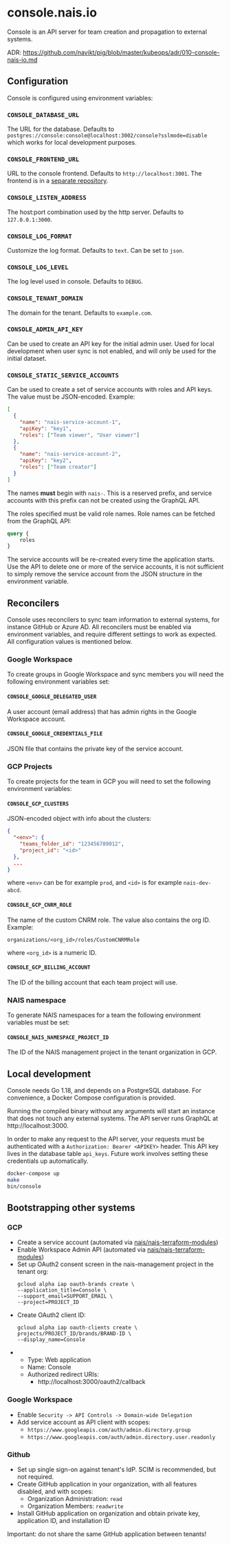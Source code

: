 # console.nais.io

Console is an API server for team creation and propagation to external systems.

ADR: https://github.com/navikt/pig/blob/master/kubeops/adr/010-console-nais-io.md

## Configuration

Console is configured using environment variables:

### `CONSOLE_DATABASE_URL`

The URL for the database. Defaults to `postgres://console:console@localhost:3002/console?sslmode=disable` which works for local development purposes.

### `CONSOLE_FRONTEND_URL`

URL to the console frontend. Defaults to `http://localhost:3001`. The frontend is in a [separate repository](https://github.com/nais/console-frontend).

### `CONSOLE_LISTEN_ADDRESS`

The host:port combination used by the http server. Defaults to `127.0.0.1:3000`.

### `CONSOLE_LOG_FORMAT`

Customize the log format. Defaults to `text`. Can be set to `json`.

### `CONSOLE_LOG_LEVEL`

The log level used in console. Defaults to `DEBUG`.

### `CONSOLE_TENANT_DOMAIN`

The domain for the tenant. Defaults to `example.com`.

### `CONSOLE_ADMIN_API_KEY`

Can be used to create an API key for the initial admin user. Used for local development when user sync is not enabled, and will only be used for the initial dataset.

### `CONSOLE_STATIC_SERVICE_ACCOUNTS`

Can be used to create a set of service accounts with roles and API keys. The value must be JSON-encoded. Example:

```json
[
  {
    "name": "nais-service-account-1",
    "apiKey": "key1",
    "roles": ["Team viewer", "User viewer"]
  },
  {
    "name": "nais-service-account-2",
    "apiKey": "key2",
    "roles": ["Team creator"]
  }
]
```
The names **must** begin with `nais-`. This is a reserved prefix, and service accounts with this prefix can not be created
using the GraphQL API.

The roles specified must be valid role names. Role names can be fetched from the GraphQL API:

```graphql
query {
    roles
}
```

The service accounts will be re-created every time the application starts. Use the API to delete one or more of 
the service accounts, it is not sufficient to simply remove the service account from the JSON structure in the environment 
variable.

## Reconcilers

Console uses reconcilers to sync team information to external systems, for instance GitHub or Azure AD. All reconcilers
must be enabled via environment variables, and require different settings to work as expected. All configuration values
is mentioned below.

### Google Workspace

To create groups in Google Workspace and sync members you will need the following environment variables set:

#### `CONSOLE_GOOGLE_DELEGATED_USER`

A user account (email address) that has admin rights in the Google Workspace account.

#### `CONSOLE_GOOGLE_CREDENTIALS_FILE`

JSON file that contains the private key of the service account.

### GCP Projects

To create projects for the team in GCP you will need to set the following environment variables:

#### `CONSOLE_GCP_CLUSTERS`

JSON-encoded object with info about the clusters:

```json
{
  "<env>": {
    "teams_folder_id": "123456789012",
    "project_id": "<id>"
  },
  ...
}
```

where `<env>` can be for example `prod`, and `<id>` is for example `nais-dev-abcd`.

#### `CONSOLE_GCP_CNRM_ROLE`

The name of the custom CNRM role. The value also contains the org ID. Example:

`organizations/<org_id>/roles/CustomCNRMRole`

where `<org_id>` is a numeric ID.

#### `CONSOLE_GCP_BILLING_ACCOUNT`

The ID of the billing account that each team project will use.

### NAIS namespace

To generate NAIS namespaces for a team the following environment variables must be set:

#### `CONSOLE_NAIS_NAMESPACE_PROJECT_ID`

The ID of the NAIS management project in the tenant organization in GCP.

## Local development

Console needs Go 1.18, and depends on a PostgreSQL database.
For convenience, a Docker Compose configuration is provided.

Running the compiled binary without any arguments will start an instance that
does not touch any external systems. The API server runs GraphQL at http://localhost:3000.

In order to make any request to the API server, your requests must be authenticated
with a `Authorization: Bearer <APIKEY>` header. This API key lives in the database table `api_keys`.
Future work involves setting these credentials up automatically.

```sh
docker-compose up
make
bin/console
```


## Bootstrapping other systems

### GCP
* Create a service account (automated via [nais/nais-terraform-modules](https://github.com/nais/nais-terraform-modules))
* Enable Workspace Admin API (automated via [nais/nais-terraform-modules](https://github.com/nais/nais-terraform-modules))
* Set up OAuth2 consent screen in the nais-management project in the tenant org:
  ```
  gcloud alpha iap oauth-brands create \
  --application_title=Console \
  --support_email=SUPPORT_EMAIL \
  --project=PROJECT_ID
  ```
* Create OAuth2 client ID:
  ```
  gcloud alpha iap oauth-clients create \
  projects/PROJECT_ID/brands/BRAND-ID \
  --display_name=Console
  ``` 
* 
  * Type: Web application
  * Name: Console
  * Authorized redirect URIs:
    * http://localhost:3000/oauth2/callback

### Google Workspace
* Enable `Security -> API Controls -> Domain-wide Delegation`
* Add service account as API client with scopes:
  * `https://www.googleapis.com/auth/admin.directory.group`
  * `https://www.googleapis.com/auth/admin.directory.user.readonly`

### Github
* Set up single sign-on against tenant's IdP. SCIM is recommended, but not required.
* Create GitHub application in your organization, with all features disabled, and with scopes:
  * Organization Administration: `read`
  * Organization Members: `readwrite`
* Install GitHub application on organization and obtain private key, application ID, and installation ID

Important: do not share the same GitHub application between tenants!